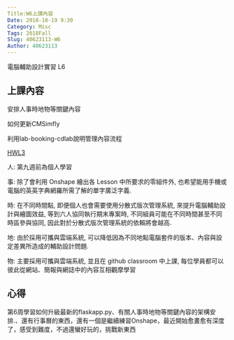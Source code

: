 ```yaml
---
Title:W6上課內容
Date: 2018-10-19 9:30
Category: Misc
Tags: 2018Fall
Slug: 40623113-W6
Author: 40623113
---
```


電腦輔助設計實習 L6

<!-- PELICAN_END_SUMMARY -->

上課內容
----

安排人事時地物等關鍵內容

如何更新CMSimfly

利用lab-booking-cdlab說明管理內容流程

[HWL3](https://youtu.be/gATBE8LapKI)

人: 第九週前為個人學習 

事: 除了會利用 Onshape 繪出各 Lesson 中所要求的零組件外, 也希望能用手機或電腦的英英字典網羅所需了解的單字廣泛字義.

時: 在不同時間點, 即便個人也會需要使用分散式版次管理系統, 來提升電腦輔助設計與繪圖效益, 等到六人協同執行期末專案時, 不同組員可能在不同時間甚至不同時區參與協同, 因此對於分散式版次管理系統的依賴將會越高.

地: 由於採用可攜與雲端系統, 可以降低因為不同地點電腦套件的版本、內容與設定差異所造成的輔助設計問題.

物: 主要採用可攜與雲端系統, 並且在 github classroom 中上課, 每位學員都可以彼此從網站、簡報與網誌中的內容互相觀摩學習


心得
----

第6周學習如何升級最新的flaskapp.py、有關人事時地物等關鍵內容的架構安排.、還有行事曆的東西，還有一個是繼續練習Onshape，最近開始愈畫愈有深度了，感受到難度，不過還蠻好玩的，挑戰新東西


